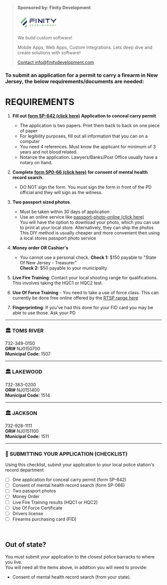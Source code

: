 
  > <div class="container">
  >  <h4><b>Sponsored by: Finity Development </b></h4>
  >     <img src="https://github.com/613WePleadTheSecond/ccwnj/blob/main/teams_preview_logo.jpg?raw=true" alt="Avatar" style="height: 45px;">
  >  <p>We build custom software! </p>
  >  <p>Mobile Apps, Web Apps, Custom Integrations. Lets deep dive and create solutions with software!</p>
  >  <a href="mailto:info@finitydevelopment.com?subject=Inquiry&body=Hey%2C%20id%20like%20to%20inquire%20about%20custom%20software">Contact info@finitydevelopment.com</a>
 > </div> 


### To submit an application for a permit to carry a firearm in New Jersey, the below requirements/documents are needed:

# **REQUIREMENTS**

1. **Fill out** [**form SP-642 (click here)**](https://github.com/mayerlench/ccwnj/raw/main/sp-642.pdf) **Application to conceal carry permit**
    - The application is two papers. Print them back to back on one piece of paper
    - For legibility purposes, fill out all information that you can on a computer
    - You need 4 references. Must know the applicant for minimum of 3 years and not blood related.
    - Notarize the application. Lawyers/Banks/Post Office usually have a notary on hand.
1. **Complete** [**form SP0-66 (click here)**](https://github.com/mayerlench/ccwnj/raw/main/sp-066.pdf) **for consent of mental health record search.**
    - DO NOT sign the form. You must sign the form in front of the PD official and they will sign as the witness.
1. **Two passport sized photos**.
    - Must be taken within 30 days of application
    - Use an online service like [passport-photo-online (click here)](https://passport-photo.online/en-ph/photo-1,5x1,5-inch)  
      You will have the option to download your photo, which you can use to print at your local store. Alternatively, they can ship the photos  
      This DIY method is usually cheaper and more convenient then using a local stores passport photo service
1. **Money order OR Cashier&#39;s**  
    - You cannot use a personal check.
     **Check 1:** $150 payable to "State Of New Jersey - Treasurer"  
     **Check 2:** $50 payable to your municipality  
  
1. **Live Fire Training**: Contact your local shooting range for qualifications. This involves taking the HQC1 or HQC2 test. 
1. **Use Of Force Training** - You need to take a use of force class. This can currently be done free online offered by the [RTSP range here](https://www.rtsponline.com/use-of-force-certificate/)
1. **Fingerprinting**: If you've had this done for your FID card you may be able to use those. Ask your PD  

---  

### 🏛️ **TOMS RIVER**  
732-349-0150    
**ORI#** NJ0150700  
**Municipal Code:** 1507  

---  

### 🏛️ **LAKEWOOD**  
732-363-0200  
**ORI#** NJ0151400  
**Municipal Code:** 1514  

---  

### 🏛️ **JACKSON**  
732-928-1111  
**ORI#** NJ0151100  
**Municipal Code:** 1511    

---  

### 🔵 SUBMITTING YOUR APPLICATION (CHECKLIST)
Using this checklist, submit your application to your local police station's record department  
- [ ] One application for conceal carry permit (form SP-642)
- [ ] Consent of mental health record search (form SP-066)
- [ ] Two passport photos
- [ ] Money Order
- [ ] Live Fire Training results (HQC1 or HQC2)
- [ ] Use Of Force Certificate
- [ ] Drivers license
- [ ] Firearms purchasing card (FID)
<br/> 

## Out of state?  
 You must submit your application to the closest police barracks to where you live.  
 You will need all the items above, in addition you will need to provide:
- Consent of mental health record search (from your state).  
<br/> 
